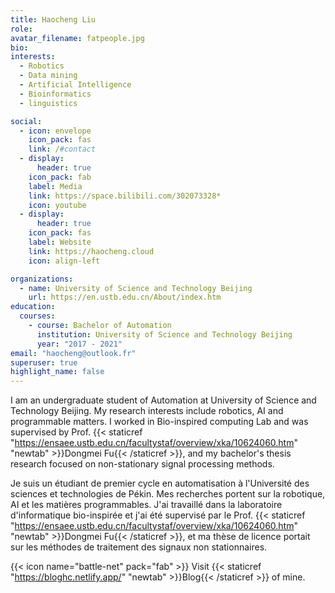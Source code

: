 ```yaml
---
title: Haocheng Liu
role:
avatar_filename: fatpeople.jpg
bio:
interests:
  - Robotics
  - Data mining
  - Artificial Intelligence
  - Bioinformatics
  - linguistics

social:
  - icon: envelope
    icon_pack: fas
    link: /#contact
  - display:
      header: true
    icon_pack: fab
    label: Media
    link: https://space.bilibili.com/302073328*
    icon: youtube
  - display:
      header: true
    icon_pack: fas
    label: Website
    link: https://haocheng.cloud
    icon: align-left

organizations:
  - name: University of Science and Technology Beijing
    url: https://en.ustb.edu.cn/About/index.htm
education:
  courses:
    - course: Bachelor of Automation
      institution: University of Science and Technology Beijing
      year: "2017 - 2021"
email: "haocheng@outlook.fr"
superuser: true
highlight_name: false
---
```

I am an undergraduate student of Automation at University of Science and Technology Beijing. My research interests include robotics, AI and programmable matters. I worked in Bio-inspired computing Lab and was supervised by Prof. {{< staticref "https://ensaee.ustb.edu.cn/facultystaf/overview/xka/10624060.htm" "newtab" >}}Dongmei Fu{{< /staticref >}}, and my bachelor's thesis research focused on non-stationary signal processing methods.

Je suis un étudiant de premier cycle en automatisation à l'Université des sciences et technologies de Pékin. Mes recherches portent sur la robotique, AI et les matières programmables. J'ai travaillé dans la laboratoire d'informatique bio-inspirée et j'ai été supervisé par le Prof. {{< staticref "https://ensaee.ustb.edu.cn/facultystaf/overview/xka/10624060.htm" "newtab" >}}Dongmei Fu{{< /staticref >}}, et ma thèse de licence portait sur les méthodes de traitement des signaux non stationnaires.

{{< icon name="battle-net" pack="fab" >}} Visit {{< staticref "https://bloghc.netlify.app/" "newtab" >}}Blog{{< /staticref >}} of mine.
